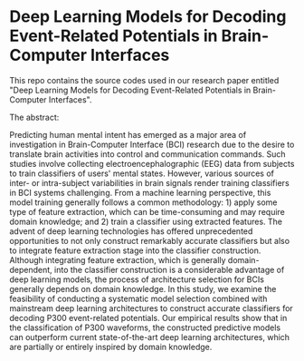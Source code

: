 # Deep Learning Models for Decoding Event-Related Potentials in Brain-Computer Interfaces
This repo contains the source codes used in our research paper entitled
"Deep Learning Models for Decoding Event-Related Potentials in Brain-Computer Interfaces".  

The abstract:

Predicting human mental intent has emerged as a major area of investigation in Brain-Computer Interface (BCI) research due to the desire to translate brain activities into control and communication commands. Such studies involve collecting electroencephalographic (EEG) data from subjects to train classifiers of users' mental states. However,  various sources of inter- or intra-subject variabilities in brain signals render training classifiers in BCI systems challenging. From a machine learning perspective,  this model training generally follows a common methodology: 1) apply some type of feature extraction,  which can be time-consuming and may require domain knowledge; and 2) train a classifier using extracted features. The advent of deep learning technologies has offered unprecedented opportunities to not only construct remarkably accurate classifiers but also to integrate feature extraction stage into the classifier construction. Although integrating feature extraction,  which is generally domain-dependent,  into the classifier construction is a considerable advantage of deep learning models,  the process of architecture selection for BCIs generally depends on domain knowledge. In this study,  we examine the feasibility of conducting a systematic model selection combined with mainstream deep learning architectures to construct accurate classifiers for decoding P300 event-related potentials. Our empirical results show that in the classification of P300 waveforms, the constructed predictive models can outperform current state-of-the-art deep learning architectures, which are partially or entirely inspired by domain knowledge.
